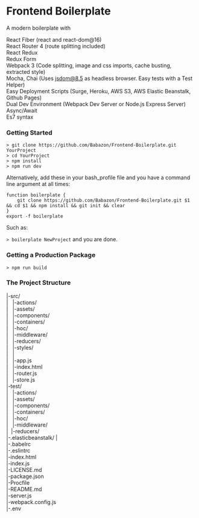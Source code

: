 # Frontend Boilerplate

A modern boilerplate with  

React Fiber (react and react-dom@16)  
React Router 4 (route splitting included)  
React Redux  
Redux Form  
Webpack 3 (Code splitting, image and css imports, cache busting, extracted style)  
Mocha, Chai (Uses jsdom@8.5 as headless browser. Easy tests with a Test Helper)  
Easy Deployment Scripts (Surge, Heroku, AWS S3, AWS Elastic Beanstalk, Github Pages)  
Dual Dev Environment (Webpack Dev Server or Node.js Express Server)  
Async/Await  
Es7 syntax  



### Getting Started

```
> git clone https://github.com/Babazon/Frontend-Boilerplate.git YourProject
> cd YourProject
> npm install
> npm run dev
```

Alternatively, add these in your bash_profile file and you have a command line argument at all times:

```
function boilerplate {
    git clone https://github.com/Babazon/Frontend-Boilerplate.git $1 && cd $1 && npm install && git init && clear
}
export -f boilerplate
```

Such as:

`> boilerplate NewProject`  and you are done.

### Getting a Production Package

```
> npm run build
```

### The Project Structure

|-src/  
| &nbsp; |-actions/  
| &nbsp; |-assets/  
| &nbsp; |-components/  
| &nbsp; |-containers/  
| &nbsp; |-hoc/  
| &nbsp; |-middleware/  
| &nbsp; |-reducers/   
| &nbsp; |-styles/     
| &nbsp; |  
| &nbsp; |-app.js       
| &nbsp; |-index.html   
| &nbsp; |-router.js    
| &nbsp; |-store.js     
|-test/  
| &nbsp; |-actions/     
| &nbsp; |-assets/      
| &nbsp; |-components/  
| &nbsp; |-containers/  
| &nbsp; |-hoc/         
| &nbsp; |-middleware/  
|  &nbsp;|-reducers/    
|-.elasticbeanstalk/
|  
|-.babelrc           
|-.eslintrc          
|-index.html         
|-index.js           
|-LICENSE.md         
|-package.json       
|-Procfile           
|-README.md          
|-server.js          
|-webpack.config.js  
|-.env               
